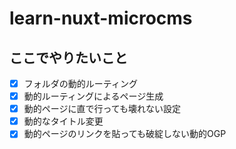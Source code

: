 # learn-nuxt-microcms
## ここでやりたいこと
- [x] フォルダの動的ルーティング
- [x] 動的ルーティングによるページ生成
- [x] 動的ページに直で行っても壊れない設定
- [x] 動的なタイトル変更
- [x] 動的ページのリンクを貼っても破綻しない動的OGP